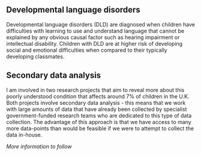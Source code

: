 ## Developmental language disorders

Developmental language disorders (DLD) are diagnosed when children have difficulties with learning to use and understand language that cannot be explained by any obvious causal factor such as hearing impairment or intellectual disability. Children with DLD are at higher risk of developing social and emotional difficulties when compared to their typically developing classmates.

## Secondary data analysis

I am involved in two research projects that aim to reveal more about this poorly understood condition that affects around 7% of children in the U.K. Both projects involve secondary data analysis - this means that we work with large amounts of data that have already been collected by specialist government-funded research teams who are dedicated to this type of data collection. The advantage of this approach is that we have access to many more data-points than would be feasible if we were to attempt to collect the data in-house.

*More information to follow*
